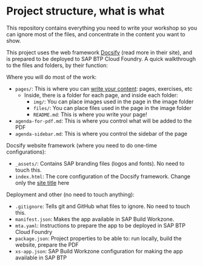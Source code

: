 # Project structure, what is what

This repository contains everything you need to write your workshop so you can ignore most of the files, and concentrate in the content you want to show.

This project uses the web framework [Docsify](https://docsify.js.org/#/) (read more in their site), and is prepared to be deployed to SAP BTP Cloud Foundry. A quick walkthrough to the files and folders, by their function:

Where you will do most of the work:

- `pages/`: This is where you can [write your content](pages/05-writing-content): pages, exercises, etc
    - Inside, there is a folder for each page, and inside each folder:
        - `img/`: You can place images used in the page in the image folder
        - `files/`: You can place files used in the page in the image folder
        - `README.md`: This is where you write your page!
- `agenda-for-pdf.md`: This is where you control what will be added to the PDF
- `agenda-sidebar.md`: This is where you control the sidebar of the page

Docsify website framework (where you need to do one-time configurations):

- `_assets/`: Contains SAP branding files (logos and fonts). No need to touch this.
- `index.html`: The core configuration of the Docsify framework. Change only the [site title](pages/02-set-title/README.md) here

Deployment and other (no need to touch anything):

- `.gitignore`: Tells git and GitHub what files to ignore. No need to touch this.
- `manifest.json`: Makes the app available in SAP Build Workzone.
- `mta.yaml`: Instructions to prepare the app to be deployed in SAP BTP Cloud Foundry
- `package.json`: Project properties to be able to: run locally, build the website, prepare the PDF
- `xs-app.json`: SAP Build Workzone configuration for making the app available in SAP BTP

